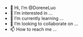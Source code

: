 - 👋 Hi, I’m @DoreneLuo
- 👀 I’m interested in ...
- 🌱 I’m currently learning ...
- 💞️ I’m looking to collaborate on ...
- 📫 How to reach me ...

<!---
DoreneLuo/DoreneLuo is a ✨ special ✨ repository because its `README.md` (this file) appears on your GitHub profile.
You can click the Preview link to take a look at your changes.
--->
